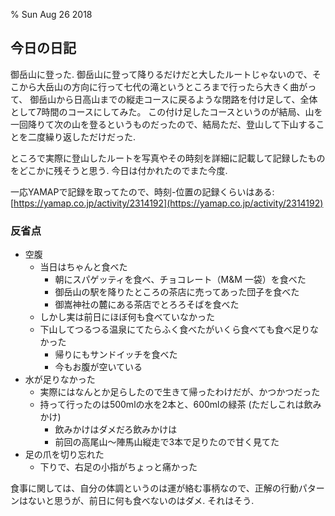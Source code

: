% Sun Aug 26 2018

## 今日の日記

御岳山に登った.
御岳山に登って降りるだけだと大したルートじゃないので、そこから大岳山の方向に行って七代の滝というところまで行ったら大きく曲がって、
御岳山から日高山までの縦走コースに戻るような閉路を付け足して、全体として7時間のコースにしてみた。
この付け足したコースというのが結局、山を一回降りて次の山を登るというものだったので、結局ただ、登山して下山することを二度繰り返しただけだった.

ところで実際に登山したルートを写真やその時刻を詳細に記載して記録したものをどこかに残そうと思う.
今日は付かれたのでまた今度.

一応YAMAPで記録を取ってたので、時刻-位置の記録くらいはある:
[https://yamap.co.jp/activity/2314192](https://yamap.co.jp/activity/2314192)

### 反省点

- 空腹
    - 当日はちゃんと食べた
        - 朝にスパゲッティを食べ、チョコレート（M&M 一袋）を食べた
        - 御岳山の駅を降りたところの茶店に売ってあった団子を食べた
        - 御嵩神社の麓にある茶店でとろろそばを食べた
    - しかし実は前日にほぼ何も食べていなかった
    - 下山してつるつる温泉にてたらふく食べたがいくら食べても食べ足りなかった
        - 帰りにもサンドイッチを食べた
        - 今もお腹が空いている
- 水が足りなかった
    - 実際にはなんとか足らしたので生きて帰ったわけだが、かつかつだった
    - 持って行ったのは500mlの水を2本と、600mlの緑茶 (ただしこれは飲みかけ)
        - 飲みかけはダメだろ飲みかけは
        - 前回の高尾山〜陣馬山縦走で3本で足りたので甘く見てた
- 足の爪を切り忘れた
    - 下りで、右足の小指がちょっと痛かった

食事に関しては、自分の体調というのは運が絡む事柄なので、正解の行動パターンはないと思うが、前日に何も食べないのはダメ.
それはそう.
